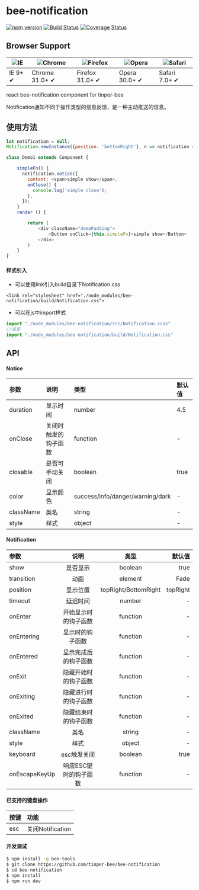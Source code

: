 # bee-notification

[![npm version](https://img.shields.io/npm/v/bee-notification.svg)](https://www.npmjs.com/package/bee-notification)
[![Build Status](https://img.shields.io/travis/tinper-bee/bee-notification/master.svg)](https://travis-ci.org/tinper-bee/bee-notification)
[![Coverage Status](https://coveralls.io/repos/github/tinper-bee/bee-notification/badge.svg?branch=master)](https://coveralls.io/github/tinper-bee/bee-notification?branch=master)


## Browser Support

|![IE](https://raw.github.com/alrra/browser-logos/master/internet-explorer/internet-explorer_48x48.png) | ![Chrome](https://raw.github.com/alrra/browser-logos/master/chrome/chrome_48x48.png) | ![Firefox](https://raw.github.com/alrra/browser-logos/master/firefox/firefox_48x48.png) | ![Opera](https://raw.github.com/alrra/browser-logos/master/opera/opera_48x48.png) | ![Safari](https://raw.github.com/alrra/browser-logos/master/safari/safari_48x48.png)|
| --- | --- | --- | --- | --- |
| IE 9+ ✔ | Chrome 31.0+ ✔ | Firefox 31.0+ ✔ | Opera 30.0+ ✔ | Safari 7.0+ ✔ |


react bee-notification component for tinper-bee

Notification通知不同于操作类型的信息反馈，是一种主动推送的信息。

## 使用方法

```js
let notification = null;
Notification.newInstance({position: 'bottomRight'}, n => notification = n);

class Demo1 extends Component {

    simpleFn() {
      notification.notice({
        content: <span>simple show</span>,
        onClose() {
          console.log('simple close');
        },
      });
    }
    render () {

        return (
            <div className="demoPadding">
                <Button onClick={this.simpleFn}>simple show</Button>
            </div>
        )
    }
}

```

#### 样式引入
- 可以使用link引入build目录下Notification.css
```
<link rel="stylesheet" href="./node_modules/bee-notification/build/Notification.css">
```
- 可以在js中import样式
```js
import "./node_modules/bee-notification/src/Notification.scss"
//或是
import "./node_modules/bee-notification/build/Notification.css"
```

## API

#### Notice

|参数|说明|类型|默认值|
|:---|:-----|:----|:------|
|duration|显示时间|number|4.5|
|onClose|关闭时触发的钩子函数|function|-|
|closable|是否可手动关闭|boolean|true|
|color|显示颜色|success/info/danger/warning/dark|-|
|className|类名|string|-|
|style|样式|object|-|

#### Notification

|参数|说明|类型|默认值|
|:--|:---:|:--:|---:|
|show|是否显示|boolean|true|
|transition|动画|element|Fade|
|position|显示位置|topRight/BottomRight|topRight|
|timeout|延迟时间|number|-|
|onEnter|开始显示时的钩子函数|function|-|
|onEntering|显示时的钩子函数|function|-|
|onEntered|显示完成后的钩子函数|function|-|
|onExit|隐藏开始时的钩子函数|function|-|
|onExiting|隐藏进行时的钩子函数|function|-|
|onExited|隐藏结束时的钩子函数|function|-|
|className|类名|string|-|
|style|样式|object|-|
|keyboard|esc触发关闭|boolean|true|
|onEscapeKeyUp|响应ESC键时的钩子函数|function|-|

#### 已支持的键盘操作

|按键|功能|
|:---|:----|
|esc |关闭Notification|

#### 开发调试

```sh
$ npm install -g bee-tools
$ git clone https://github.com/tinper-bee/bee-notification
$ cd bee-notification
$ npm install
$ npm run dev
```
